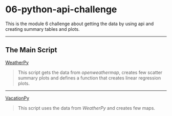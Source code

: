 # 06-python-api-challenge

This is the module 6 challenge about getting the data by using api and creating summary tables and plots.

---
## The Main Script
[WeatherPy]()
>This script gets the data from *openweathermap*, creates few scatter summary plots and defines a function that creates linear regression plots.

---
[VacationPy]()
>This script uses the data from *WeatherPy* and creates few maps.